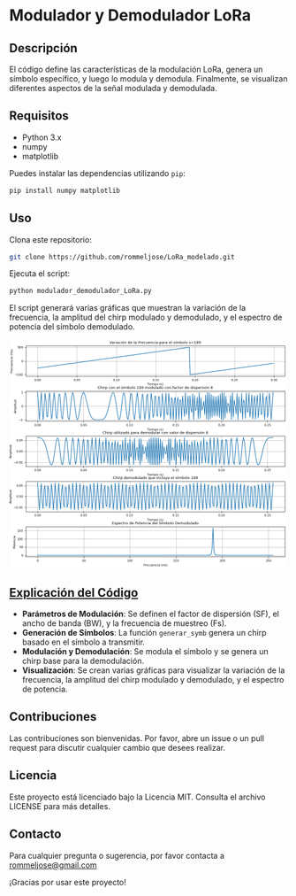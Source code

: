 # Modulador y Demodulador LoRa

## Descripción

El código define las características de la modulación LoRa, genera un símbolo específico, y luego lo modula y demodula. Finalmente, se visualizan diferentes aspectos de la señal modulada y demodulada.

## Requisitos

- Python 3.x
- numpy
- matplotlib

Puedes instalar las dependencias utilizando `pip`: 

```sh
pip install numpy matplotlib
````


## Uso

Clona este repositorio:

```sh
git clone https://github.com/rommeljose/LoRa_modelado.git
```

Ejecuta el script:

```sh
python modulador_demodulador_LoRa.py
```

El script generará varias gráficas que muestran la variación de la frecuencia, la amplitud del chirp modulado y demodulado, y el espectro de potencia del símbolo demodulado.

![Gráficas resultantes sin ruido](./resultado_sin_ruido.png)

## [Explicación del Código](./explicacion_codigo.md)

- **Parámetros de Modulación**: Se definen el factor de dispersión (SF), el ancho de banda (BW), y la frecuencia de muestreo (Fs).
- **Generación de Símbolos**: La función `generar_symb` genera un chirp basado en el símbolo a transmitir.
- **Modulación y Demodulación**: Se modula el símbolo y se genera un chirp base para la demodulación.
- **Visualización**: Se crean varias gráficas para visualizar la variación de la frecuencia, la amplitud del chirp modulado y demodulado, y el espectro de potencia.

## Contribuciones

Las contribuciones son bienvenidas. Por favor, abre un issue o un pull request para discutir cualquier cambio que desees realizar.

## Licencia

Este proyecto está licenciado bajo la Licencia MIT. Consulta el archivo LICENSE para más detalles.

## Contacto

Para cualquier pregunta o sugerencia, por favor contacta a rommeljose@gmail.com

¡Gracias por usar este proyecto!
```
